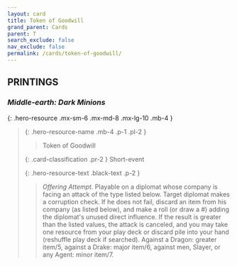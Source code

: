 ```yaml
---
layout: card
title: Token of Goodwill
grand_parent: Cards
parent: T
search_exclude: false
nav_exclude: false
permalink: /cards/token-of-goodwill/
---
```


## PRINTINGS


### _Middle-earth: Dark Minions_

{: .hero-resource .mx-sm-6 .mx-md-8 .mx-lg-10 .mb-4 }
> {: .hero-resource-name .mb-4 .p-1 .pl-2 }
> > <div class="card-mp"></div>
> > <div class="card-name">Token of Goodwill</div>
>
> {: .card-classification .pr-2 }
> Short-event
>
> {: .hero-resource-text .black-text .p-2 }
> > _Offering Attempt._ Playable on a diplomat whose company is facing an attack of the type listed below. Target diplomat makes a corruption check. If he does not fail, discard an item from his company (as listed below), and make a roll (or draw a #) adding the diplomat's unused direct influence. If the result is greater than the listed values, the attack is canceled, and you may take one resource from your play deck or discard pile into your hand (reshuffle play deck if searched). Against a Dragon: greater item/5, against a Drake: major item/6, against men, Slayer, or any Agent: minor item/7. 
> 

